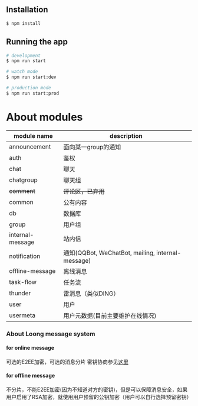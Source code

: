 
## Installation

```bash
$ npm install
```

## Running the app

```bash
# development
$ npm run start

# watch mode
$ npm run start:dev

# production mode
$ npm run start:prod
```

# About modules
| module name | description |
|---|---|
| announcement  |  面向某一group的通知  |
| auth  | 鉴权  |
| chat | 聊天 |
| chatgroup | 聊天组 |
| <del>comment</del> | <del>评论区，已弃用</del>  |
|common|公有内容|
|db|数据库|
|group|用户组|
|internal-message|站内信|
|notification|通知(QQBot, WeChatBot, mailing, internal-message)|
|offline-message|离线消息|
|task-flow|任务流|
|thunder|雷消息（类似DING）|
|user|用户|
|usermeta|用户元数据(目前主要维护在线情况)|

### About Loong message system
#### for online message
可选的E2EE加密，可选的消息分片
密钥协商参见[这里](https://blog.yuzhes.com/posts/xlcomm.html)

#### for offline message
不分片，不能E2EE加密(因为不知道对方的密钥)，但是可以保障消息安全，如果用户启用了RSA加密，就使用用户预留的公钥加密（用户可以自行选择预留密钥）